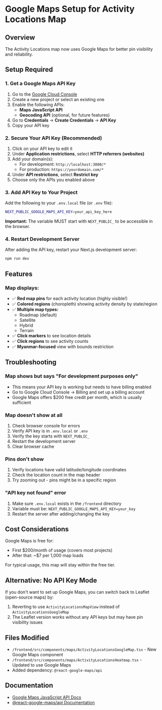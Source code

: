 # Google Maps Setup for Activity Locations Map

## Overview
The Activity Locations map now uses Google Maps for better pin visibility and reliability.

## Setup Required

### 1. Get a Google Maps API Key

1. Go to the [Google Cloud Console](https://console.cloud.google.com/)
2. Create a new project or select an existing one
3. Enable the following APIs:
   - **Maps JavaScript API**
   - **Geocoding API** (optional, for future features)
4. Go to **Credentials** → **Create Credentials** → **API Key**
5. Copy your API key

### 2. Secure Your API Key (Recommended)

1. Click on your API key to edit it
2. Under **Application restrictions**, select **HTTP referrers (websites)**
3. Add your domain(s):
   - For development: `http://localhost:3000/*`
   - For production: `https://yourdomain.com/*`
4. Under **API restrictions**, select **Restrict key**
5. Choose only the APIs you enabled above

### 3. Add API Key to Your Project

Add the following to your `.env.local` file (or `.env` file):

```bash
NEXT_PUBLIC_GOOGLE_MAPS_API_KEY=your_api_key_here
```

**Important:** The variable MUST start with `NEXT_PUBLIC_` to be accessible in the browser.

### 4. Restart Development Server

After adding the API key, restart your Next.js development server:

```bash
npm run dev
```

## Features

### Map displays:
- ✅ **Red map pins** for each activity location (highly visible!)
- ✅ **Colored regions** (choropleth) showing activity density by state/region
- ✅ **Multiple map types:**
  - Roadmap (default)
  - Satellite
  - Hybrid
  - Terrain
- ✅ **Click markers** to see location details
- ✅ **Click regions** to see activity counts
- ✅ **Myanmar-focused** view with bounds restriction

## Troubleshooting

### Map shows but says "For development purposes only"
- This means your API key is working but needs to have billing enabled
- Go to Google Cloud Console → Billing and set up a billing account
- Google Maps offers $200 free credit per month, which is usually sufficient

### Map doesn't show at all
1. Check browser console for errors
2. Verify API key is in `.env.local` or `.env`
3. Verify the key starts with `NEXT_PUBLIC_`
4. Restart the development server
5. Clear browser cache

### Pins don't show
1. Verify locations have valid latitude/longitude coordinates
2. Check the location count in the map header
3. Try zooming out - pins might be in a specific region

### "API key not found" error
1. Make sure `.env.local` exists in the `/frontend` directory
2. Variable must be: `NEXT_PUBLIC_GOOGLE_MAPS_API_KEY=your_key`
3. Restart the server after adding/changing the key

## Cost Considerations

Google Maps is free for:
- First $200/month of usage (covers most projects)
- After that: ~$7 per 1,000 map loads

For typical usage, this map will stay within the free tier.

## Alternative: No API Key Mode

If you don't want to set up Google Maps, you can switch back to Leaflet (open-source maps) by:
1. Reverting to use `ActivityLocationsMapView` instead of `ActivityLocationsGoogleMap`
2. The Leaflet version works without any API keys but may have pin visibility issues

## Files Modified

- `/frontend/src/components/maps/ActivityLocationsGoogleMap.tsx` - New Google Maps component
- `/frontend/src/components/maps/ActivityLocationsHeatmap.tsx` - Updated to use Google Maps
- Added dependency: `@react-google-maps/api`

## Documentation

- [Google Maps JavaScript API Docs](https://developers.google.com/maps/documentation/javascript)
- [@react-google-maps/api Documentation](https://react-google-maps-api-docs.netlify.app/)







